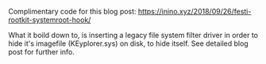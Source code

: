 Complimentary code for this blog post: https://inino.xyz/2018/09/26/festi-rootkit-systemroot-hook/

What it boild down to, is inserting a legacy file system filter driver in order to hide it's imagefile (KEyplorer.sys) on disk, to hide itself.  See detailed blog post for further info.
